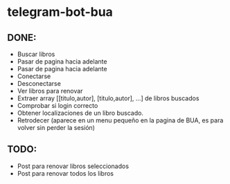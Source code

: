 # telegram-bot-bua

## DONE:

- Buscar libros
- Pasar de pagina hacia adelante
- Pasar de pagina hacia adelante
- Conectarse
- Desconectarse
- Ver libros para renovar
- Extraer array [[titulo,autor], [titulo,autor], …] de libros buscados
- Comprobar si login correcto
- Obtener localizaciones de un libro buscado.
- Retrodecer (aparece en un menu pequeño en la pagina de BUA, es para volver sin perder la sesión)

## TODO:

- Post para renovar libros seleccionados
- Post para renovar todos los libros

